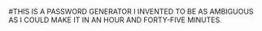 #THIS IS A PASSWORD GENERATOR I INVENTED TO BE AS AMBIGUOUS AS I COULD MAKE IT IN AN HOUR AND FORTY-FIVE MINUTES.
